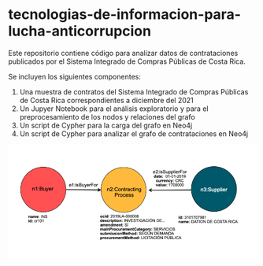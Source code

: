 # tecnologias-de-informacion-para-lucha-anticorrupcion
Este repositorio contiene código para analizar datos de contrataciones publicados por el Sistema Integrado de Compras Públicas de Costa Rica.

Se incluyen los siguientes componentes:
1) Una muestra de contratos del Sistema Integrado de Compras Públicas de Costa Rica correspondientes a diciembre del 2021
2) Un Jupyer Notebook para el análisis exploratorio y para el preprocesamiento de los nodos y relaciones del grafo
3) Un script de Cypher para la carga del grafo en Neo4j
4) Un script de Cypher para analizar el grafo de contrataciones en Neo4j


![Modelo del grafo de contrataciones](graph.png)
